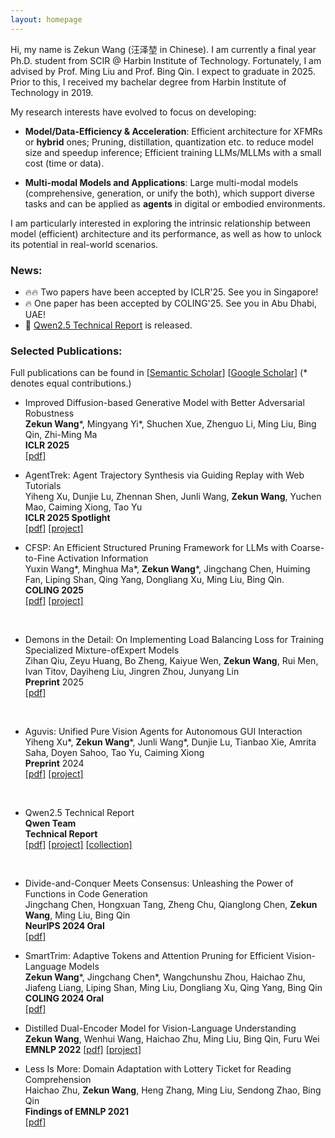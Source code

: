 ```yaml
---
layout: homepage
---
```


Hi, my name is Zekun Wang (汪泽堃 in Chinese). I am currently a final year Ph.D. student from SCIR @ Harbin Institute of Technology. Fortunately, I am advised by Prof. Ming Liu and Prof. Bing Qin. I expect to graduate in 2025. Prior to this, I received my bachelar degree from Harbin Institute of Technology in 2019.

My research interests have evolved to focus on developing: 
* **Model/Data-Efficiency & Acceleration**: Efficient architecture for XFMRs or **hybrid** ones; Pruning, distillation, quantization etc. to reduce model size and speedup inference; Efficient training LLMs/MLLMs with a small cost (time or data).

* **Multi-modal Models and Applications**: Large multi-modal models (comprehensive, generation, or unify the both), which support diverse tasks and can be applied as **agents** in digital or embodied environments.


I am particularly interested in exploring the intrinsic relationship between model (efficient) architecture and its performance, as well as how to unlock its potential in real-world scenarios.

 
### News:

* 🔥🔥 Two papers have been accepted by ICLR'25. See you in Singapore!
* 🔥 One paper has been accepted by COLING'25. See you in Abu Dhabi, UAE! 
* 🚀 [Qwen2.5 Technical Report](https://arxiv.org/abs/2412.15115) is released.

### Selected Publications:
Full publications can be found in [[Semantic Scholar](https://www.semanticscholar.org/author/Zekun-Wang/2108727290)] [[Google Scholar](https://scholar.google.com/citations?user=BrTJVdEAAAAJ)] (\* denotes equal contributions.)

* Improved Diffusion-based Generative Model with Better Adversarial Robustness <br>
**Zekun Wang**\*, Mingyang Yi\*, Shuchen Xue, Zhenguo Li, Ming Liu, Bing Qin, Zhi-Ming Ma<br>
**ICLR 2025** <br> 
[[pdf]](https://kugwzk.github.io/assets/pubs/iclr/2025/at_diff.pdf) <br>



* AgentTrek: Agent Trajectory Synthesis via Guiding Replay with Web Tutorials <br>
Yiheng Xu, Dunjie Lu, Zhennan Shen, Junli Wang, **Zekun Wang**, Yuchen Mao, Caiming Xiong, Tao Yu <br>
**ICLR 2025 Spotlight**<br>
[[pdf]](https://arxiv.org/abs/2412.09605)
[[project]](https://agenttrek.github.io) <br>

* CFSP: An Efficient Structured Pruning Framework for LLMs with Coarse-to-Fine Activation Information <br>
Yuxin Wang\*, Minghua Ma\*, **Zekun Wang**\*, Jingchang Chen, Huiming Fan, Liping Shan, Qing Yang, Dongliang Xu, Ming Liu, Bing Qin. <br>
**COLING 2025**<br>
[[pdf]](https://aclanthology.org/2025.coling-main.626.pdf)
[[project]](https://github.com/wyxscir/CFSP) 
<br>

* Demons in the Detail: On Implementing Load Balancing Loss for Training Specialized Mixture-ofExpert Models <br>
Zihan Qiu, Zeyu Huang, Bo Zheng, Kaiyue Wen, **Zekun Wang**, Rui Men, Ivan Titov, Dayiheng Liu, Jingren Zhou, Junyang Lin <br>
**Preprint** 2025 <br>
[[pdf]](https://arxiv.org/abs/2501.11873)
<br>


* Aguvis: Unified Pure Vision Agents for Autonomous GUI Interaction <br>
Yiheng Xu\*, **Zekun Wang**\*, Junli Wang\*, Dunjie Lu, Tianbao Xie, Amrita Saha, Doyen Sahoo, Tao Yu, Caiming Xiong <br>
**Preprint** 2024 <br>
[[pdf]](https://arxiv.org/abs/2412.04454)
[[project]](https://aguvis-project.github.io/) 
<br>

* Qwen2.5 Technical Report <br>
**Qwen Team** <br>
**Technical Report** <br>
[[pdf]](https://arxiv.org/abs/2412.15115)
[[project]](https://github.com/QwenLM/Qwen2.5)
[[collection]](https://huggingface.co/collections/Qwen/qwen25-66e81a666513e518adb90d9e)
<br>

* Divide-and-Conquer Meets Consensus: Unleashing the Power of Functions in Code Generation <br>
Jingchang Chen, Hongxuan Tang, Zheng Chu, Qianglong Chen, **Zekun Wang**, Ming Liu, Bing Qin <br>
**NeurIPS 2024 Oral** <br>
[[pdf]](https://arxiv.org/abs/2405.20092) <br>

* SmartTrim: Adaptive Tokens and Attention Pruning for Efficient Vision-Language Models <br>
**Zekun Wang**\*, Jingchang Chen\*, Wangchunshu Zhou, Haichao Zhu, Jiafeng Liang, Liping Shan, Ming Liu, Dongliang Xu, Qing Yang, Bing Qin <br>
**COLING 2024 Oral** <br>
[[pdf]](https://aclanthology.org/2024.lrec-main.1300.pdf) <br>

* Distilled Dual-Encoder Model for Vision-Language Understanding <br>
**Zekun Wang**, Wenhui Wang, Haichao Zhu, Ming Liu, Bing Qin, Furu Wei <br>
**EMNLP 2022**
[[pdf]](https://aclanthology.org/2022.emnlp-main.608.pdf)
[[project]](https://github.com/kugwzk/DiDE)

* Less Is More: Domain Adaptation with Lottery Ticket for Reading Comprehension <br>
Haichao Zhu, **Zekun Wang**, Heng Zhang, Ming Liu, Sendong Zhao, Bing Qin <br>
**Findings of EMNLP 2021** <br>
[[pdf]](https://aclanthology.org/2021.findings-emnlp.95/) <br>

<!-- ### Projects: -->


<!-- ### Experience -->


